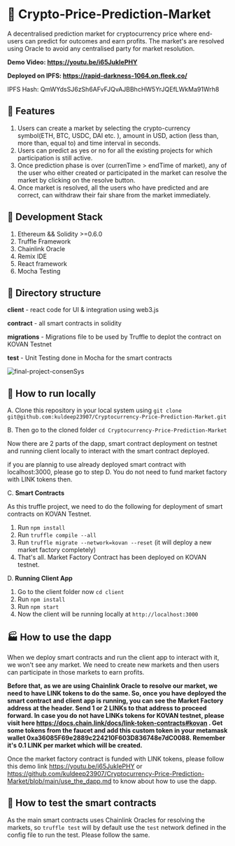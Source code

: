# :bank: Crypto-Price-Prediction-Market
A decentralised prediction market for cryptocurrency price where end-users can predict for outcomes and earn profits. The market's are resolved using Oracle to avoid any centralised party for market resolution.

**Demo Video: https://youtu.be/i65JukIePHY**

**Deployed on IPFS: https://rapid-darkness-1064.on.fleek.co/**

IPFS Hash: QmWYdsSJ6zSh6AFvFJQvAJBBhcHW5YrJQEfLWkMa91Wrh8


## :rocket: Features
1. Users can create a market by selecting the crypto-currency symbol(ETH, BTC, USDC, DAI etc. ), amount in USD, action (less than, more than, equal to) and time interval in seconds.
2. Users can predict as yes or no for all the existing projects for which participation is still active.
3. Once prediction phase is over (currenTime > endTime of market), any of the user who either created or participated in the market can resolve the market by clicking on the resolve button.
4. Once market is resolved, all the users who have predicted and are correct, can withdraw their fair share from the market immediately.

## :construction: Development Stack

1. Ethereum && Solidity >=0.6.0
2. Truffle Framework
3. Chainlink Oracle
4. Remix IDE
5. React framework
6. Mocha Testing

## :beginner: Directory structure

**client** - react code for UI & integration using web3.js

**contract** - all smart contracts in solidity

**migrations** - Migrations file to be used by Truffle to deplot the contract on KOVAN Testnet

**test** - Unit Testing done in Mocha for the smart contracts

![final-project-consenSys](https://user-images.githubusercontent.com/24249646/102808156-e98f8180-43e5-11eb-89d1-3c08cb673f5e.png)


## :car: How to run locally

A. Clone this repository in your local system using `git clone git@github.com:kuldeep23907/Cryptocurrency-Price-Prediction-Market.git`

B. Then go to the cloned folder `cd Cryptocurrency-Price-Prediction-Market`

Now there are 2 parts of the dapp, smart contract deployment on testnet and running client locally to interact with the smart contract deployed.

if you are plannig to use already deployed smart contract with localhost:3000, please go to step D. You do not need to fund market factory with LINK tokens then.

C. **Smart Contracts**

As this truffle project, we need to do the following for deployment of smart contracts on KOVAN Testnet.

1. Run `npm install`
2. Run `truffle compile --all`
3. Run `truffle migrate --network=kovan --reset` (it will deploy a new market factory completely)
4. That's all. Market Factory Contract has been deployed on KOVAN testnet.

D. **Running Client App**

1. Go to the client folder now `cd client`
2. Run `npm install`
3. Run `npm start`
4. Now the client will be running locally at `http://localhost:3000`

## :factory: How to use the dapp

When we deploy smart contracts and run the client app to interact with it, we won't see any market. We need to create new markets and then users can participate in those markets to earn profits. 

**Before that, as we are using Chainlink Oracle to resolve our market, we need to have LINK tokens to do the same. So, once you have deployed the smart contract and client app is running, you can see the Market Factory address at the header. Send 1 or 2 LINKs to that address to proceed forward. In case you do not have LINKs tokens for KOVAN testnet, please visit here https://docs.chain.link/docs/link-token-contracts#kovan . Get some tokens from the faucet and add this custom token in your metamask wallet 0xa36085F69e2889c224210F603D836748e7dC0088. Remember it's 0.1 LINK per market which will be created.**

Once the market factory contract is funded with LINK tokens, please follow this demo link https://youtu.be/i65JukIePHY or https://github.com/kuldeep23907/Cryptocurrency-Price-Prediction-Market/blob/main/use_the_dapp.md to know about how to use the dapp.

## :hammer: How to test the smart contracts

As the main smart contracts uses Chainlink Oracles for resolving the markets, so `truffle test` will by default use the `test` network defined in the config file to run the test. Please follow the same.

